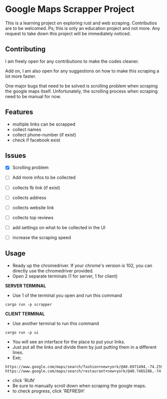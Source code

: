 
# Google Maps Scrapper Project

This is a learning project on exploring rust and web scraping. Contributios are to be welcomed.
Ps; this is only an education project and not more. Any request to take down this project will be immediately noticed.




## Contributing

I am freely open for any contributions to make the codes cleaner.

Add on, I am also open for any suggestions on how to make this scraping a lot more faster.

One major bugs that need to be solved is scrolling problem when scraping the google maps itself.
Unfortunately, the scrolling process when scraping need to be manual for now.



## Features

- multiple links can be scrapped 
- collect names
- collect phone-number (if exist)
- check if facebook exist


## Issues

- [x] Scrolling problem
- [ ] Add more infos to be collected
- [ ] collects fb link (if exist)
- [ ] collects address
- [ ] collects website link
- [ ] collects top reviews
- [ ] add settings on what to be collected in the UI 
- [ ] increase the scraping speed


## Usage

- Ready up the chromedriver. If your chrome's version is 102, you can directly use the chromedriver provided.
- Open 2 separate terminals (1 for server, 1 for client)

**SERVER TERMINAL**
- Use 1 of the terminal you open and run this command
```
cargo run -p scrapper

```
**CLIENT TERMINAL**
- Use another terminal to run this command
```
cargo run -p ui
```
- You will see an interface for the place to put your links.
- Just put all the links and divide them by just putting them in a different lines.
- Exe; 
```
https://www.google.com/maps/search/fashion+new+york/@40.6971494,-74.2598655,10z/data=!3m1!4b1
https://www.google.com/maps/search/restaurant+new+york/@40.7465286,-74.0027366,14z/data=!3m1!4b1
```
- click 'RUN'
- Be sure to manually scroll down when scraping the google maps.
- to check progress, click 'REFRESH'



